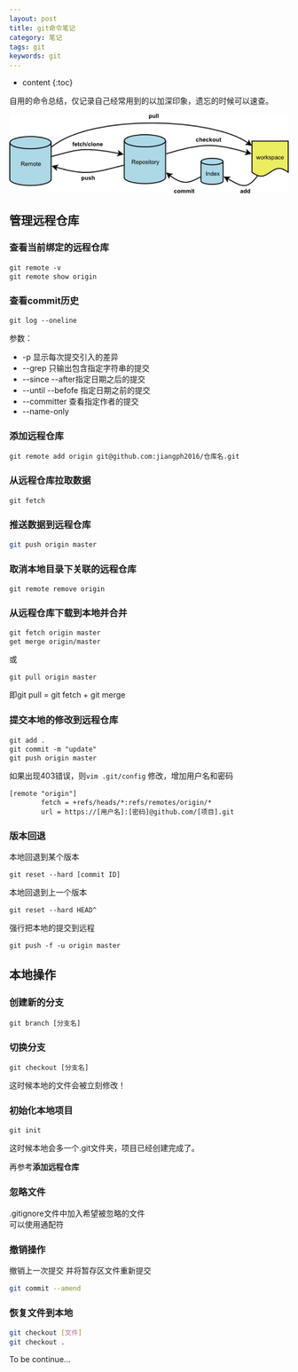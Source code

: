 ```yaml
---
layout: post
title: git命令笔记
category: 笔记
tags: git
keywords: git
---
```


* content
{:toc}

自用的命令总结，仅记录自己经常用到的以加深印象，遗忘的时候可以速查。

![](/assets/img/notes/git.jpg)
## 管理远程仓库

### 查看当前绑定的远程仓库
```
git remote -v
git remote show origin 
```

### 查看commit历史

```
git log --oneline 
```

参数： 

- -p 显示每次提交引入的差异
- --grep 只输出包含指定字符串的提交
- --since --after指定日期之后的提交
- --until --befofe 指定日期之前的提交
- --committer 查看指定作者的提交
- --name-only

### 添加远程仓库

```
git remote add origin git@github.com:jiangph2016/仓库名.git
```

### 从远程仓库拉取数据

```
git fetch
```

### 推送数据到远程仓库

```bash
git push origin master
```

### 取消本地目录下关联的远程仓库

```
git remote remove origin
```

### 从远程仓库下载到本地并合并

```
git fetch origin master
get merge origin/master
```
或
```
git pull origin master  
```

即git pull = git fetch + git merge


### 提交本地的修改到远程仓库

```
git add .
git commit -m "update"
git push origin master
```

如果出现403错误，则`vim .git/config`
修改，增加用户名和密码  
```
[remote "origin"]
        fetch = +refs/heads/*:refs/remotes/origin/*
        url = https://[用户名]:[密码]@github.com/[项目].git
```





### 版本回退

本地回退到某个版本
```
git reset --hard [commit ID] 
```
本地回退到上一个版本
```
git reset --hard HEAD^
```
强行把本地的提交到远程
```
git push -f -u origin master
```

## 本地操作

### 创建新的分支

```
git branch [分支名]
```

### 切换分支

```
git checkout [分支名]
```
这时候本地的文件会被立刻修改！

### 初始化本地项目

```
git init
```
这时候本地会多一个.git文件夹，项目已经创建完成了。  

再参考**添加远程仓库**

### 忽略文件

.gitignore文件中加入希望被忽略的文件  
可以使用通配符

### 撤销操作

撤销上一次提交  并将暂存区文件重新提交
```bash
git commit --amend
```

### 恢复文件到本地

```bash
git checkout [文件]
git checkout .
```




To be continue...